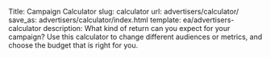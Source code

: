 Title: Campaign Calculator
slug: calculator
url: advertisers/calculator/
save_as: advertisers/calculator/index.html
template: ea/advertisers-calculator
description: What kind of return can you expect for your campaign? Use this calculator to change different audiences or metrics, and choose the budget that is right for you.
